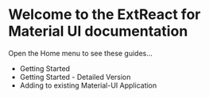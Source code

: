 # Welcome to the ExtReact for Material UI documentation

Open the Home menu to see these guides...
- Getting Started
- Getting Started - Detailed Version
- Adding to existing Material-UI Application